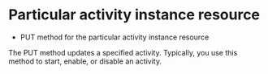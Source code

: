 # Particular activity instance resource

- PUT method for the particular activity instance resource

The PUT method updates a specified activity. Typically, you use this method to start, enable, or disable an activity.